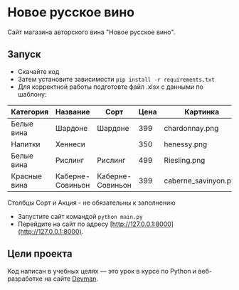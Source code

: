 # Новое русское вино

Сайт магазина авторского вина "Новое русское вино".

## Запуск

- Скачайте код
- Затем установите зависимости
`pip install -r requirements.txt`
- Для корректной работы подготовте файл .xlsx с данными по шаблону:

| Категория    | Название          | Сорт              | Цена | Картинка             | Акция                 |
|--------------|-------------------|-------------------|------|----------------------|-----------------------|
| Белые вина   | Шардоне           | Шардоне           | 399  | chardonnay.png       | Выгодное предложение  |
| Напитки      | Хеннеси           |                   | 350  | henessy.png          |                       |
| Белые вина   | Рислинг           | Рислинг           | 499  | Riesling.png         |                       |
| Красные вина | Каберне-Совиньон  | Каберне-Совиньон  | 399  | caberne_savinyon.png |                       |

Столбцы Сорт и Акция - не обязательны к заполнению

- Запустите сайт командой `python main.py`
- Перейдите на сайт по адресу [http://127.0.0.1:8000](http://127.0.0.1:8000).

## Цели проекта

Код написан в учебных целях — это урок в курсе по Python и веб-разработке на сайте [Devman](https://dvmn.org).
